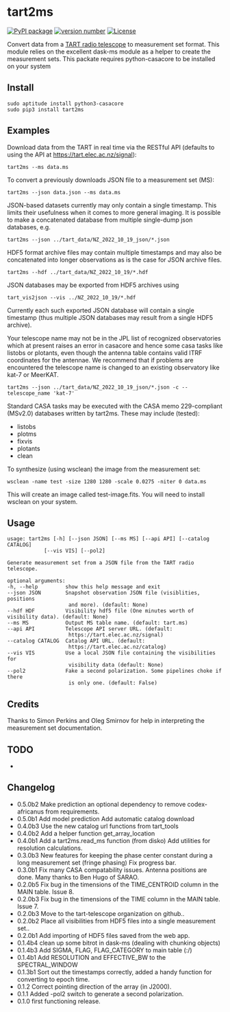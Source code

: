 # tart2ms

[![PyPI package](https://img.shields.io/badge/pip%20install-tart2ms-brightgreen)](https://pypi.org/project/tart2ms) [![version number](https://img.shields.io/pypi/v/tart2ms?color=green&label=version)](https://github.com/tart-telescope/tart2ms/releases) [![License](https://img.shields.io/github/license/tart-telescope/tart2ms)](https://github.com/tart-telescope/tart2ms/blob/master/LICENSE.txt)


Convert data from a [TART radio telescope](https://tart.elec.ac.nz) to measurement set format. This module relies on the excellent dask-ms module as a helper to create the measurement sets. This packate requires python-casacore to be installed on your system

## Install

    sudo aptitude install python3-casacore
    sudo pip3 install tart2ms

## Examples

Download data from the TART in real time via the RESTful API (defaults to using the API at https://tart.elec.ac.nz/signal):

    tart2ms --ms data.ms

To convert a previously downloads JSON file to a measurement set (MS):

    tart2ms --json data.json --ms data.ms

JSON-based datasets currently may only contain a single timestamp. This limits their usefulness
when it comes to more general imaging. It is possible to make a concatenated database from multiple
single-dump json databases, e.g.
    
    tart2ms --json ../tart_data/NZ_2022_10_19_json/*.json

HDF5 format archive files may contain multiple timestamps and may also be concatenated into
longer observations as is the case for JSON archive files.

    tart2ms --hdf ../tart_data/NZ_2022_10_19/*.hdf

JSON databases may be exported from HDF5 archives using
   
    tart_vis2json --vis ../NZ_2022_10_19/*.hdf 

Currently each such exported JSON database will contain a single timestamp (thus multiple JSON databases
may result from a single HDF5 archive).

Your telescope name may not be in the JPL list of recognized observatories which at present
raises an error in casacore and hence some casa tasks like listobs or plotants, even though the
antenna table contains valid ITRF coordinates for the antennae. We recommend that if problems are
encountered the telescope name is changed to an existing observatory like kat-7 or MeerKAT.

    tart2ms --json ../tart_data/NZ_2022_10_19_json/*.json -c --telescope_name 'kat-7'

Standard CASA tasks may be executed with the CASA memo 229-compliant (MSv2.0) databases written by tart2ms.
These may include (tested):
  - listobs
  - plotms
  - fixvis
  - plotants
  - clean

To synthesize (using wsclean) the image from the measurement set:

    wsclean -name test -size 1280 1280 -scale 0.0275 -niter 0 data.ms
 
This will create an image called test-image.fits. You will need to install wsclean on your system.

## Usage

    usage: tart2ms [-h] [--json JSON] [--ms MS] [--api API] [--catalog CATALOG]
                [--vis VIS] [--pol2]

    Generate measurement set from a JSON file from the TART radio telescope.

    optional arguments:
    -h, --help         show this help message and exit
    --json JSON        Snapshot observation JSON file (visiblities, positions
                        and more). (default: None)
    --hdf HDF          Visibility hdf5 file (One minutes worth of visibility data). (default: None)
    --ms MS            Output MS table name. (default: tart.ms)
    --api API          Telescope API server URL. (default:
                        https://tart.elec.ac.nz/signal)
    --catalog CATALOG  Catalog API URL. (default:
                        https://tart.elec.ac.nz/catalog)
    --vis VIS          Use a local JSON file containing the visibilities for
                        visibility data (default: None)
    --pol2             Fake a second polarization. Some pipelines choke if there
                        is only one. (default: False)

## Credits

Thanks to Simon Perkins and Oleg Smirnov for help in interpreting the measurement set documentation.


## TODO

- 

## Changelog

- 0.5.0b2 Make prediction an optional dependency to remove codex-africanus from requirements.
- 0.5.0b1 Add model prediction
          Add automatic catalog download
- 0.4.0b3 Use the new catalog url functions from tart_tools
- 0.4.0b2 Add a helper function get_array_location
- 0.4.0b1 Add a tart2ms.read_ms function (from disko)
          Add utilities for resolution calculations.
- 0.3.0b3 New features for keeping the phase center constant during a long measurement set (fringe phasing)
          Fix progress bar.
- 0.3.0b1 Fix many CASA compatability issues. Antenna positions are done. Many thanks to Ben Hugo of SARAO.
- 0.2.0b5 Fix bug in the timensions of the TIME_CENTROID column in the MAIN table. Issue 8.
- 0.2.0b3 Fix bug in the timensions of the TIME column in the MAIN table. Issue 7.
- 0.2.0b3 Move to the tart-telescope organization on github..
- 0.2.0b2 Place all visibilities from HDF5 files into a single measurement set..
- 0.2.0b1 Add importing of HDF5 files saved from the web app.
- 0.1.4b4 clean up some bitrot in dask-ms (dealing with chunking objects)
- 0.1.4b3 Add SIGMA, FLAG, FLAG_CATEGORY to main table (:/)
- 0.1.4b1 Add RESOLUTION and EFFECTIVE_BW to the SPECTRAL_WINDOW
- 0.1.3b1 Sort out the timestamps correctly, added a handy function for converting to epoch time.
- 0.1.2 Correct pointing direction of the array (in J2000).
- 0.1.1 Added -pol2 switch to generate a second polarization.
- 0.1.0 first functioning release.
